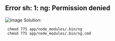 ## Error sh: 1: ng: Permission denied

![image](https://user-images.githubusercontent.com/1127728/113274046-71e7c180-9307-11eb-94d1-66dbd9633730.png)
Solution:
``` Terminal
 chmod 775 app/node_modules/.bin/ng
 chmod 775 app/node_modules/.bin/ng.cmd
```
